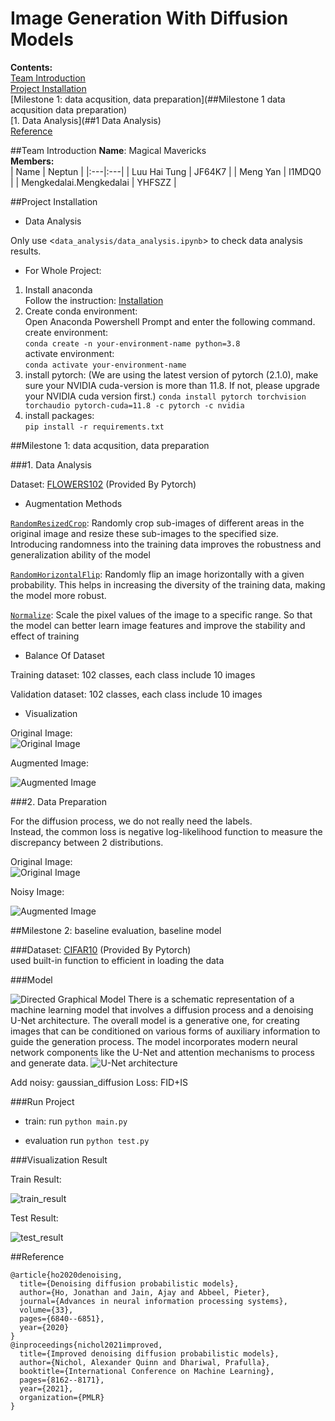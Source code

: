 # Image Generation With Diffusion Models

**Contents:**  
[Team Introduction](##Team-Introduction)  
[Project Installation](##Project-Installation)  
[Milestone 1: data acqusition, data preparation](##Milestone 1 data acqusition data preparation)  
[1. Data Analysis](##1 Data Analysis)  
[Reference](##Reference) 


##Team Introduction
**Name**:  Magical Mavericks  
**Members:**  
| Name | Neptun | 
|:---|:---|
| Luu Hai Tung | JF64K7 | 
| Meng Yan | I1MDQ0  | 
| Mengkedalai.Mengkedalai | YHFSZZ | 

##Project Installation

* Data Analysis

Only use <`data_analysis/data_analysis.ipynb`> to check data analysis results.  

* For Whole Project:
1. Install anaconda  
Follow the instruction: [Installation](https://docs.anaconda.com/free/anaconda/install/)
2. Create conda environment:  
Open Anaconda Powershell Prompt and enter the following command.  
create environment:   
`conda create -n your-environment-name python=3.8`    
activate environment:  
`conda activate your-environment-name`
3. install pytorch: (We are using the latest version of pytorch (2.1.0), make sure your NVIDIA cuda-version is more than 11.8. If not, please upgrade your NVIDIA cuda version first.) 
`conda install pytorch torchvision torchaudio pytorch-cuda=11.8 -c pytorch -c nvidia`  
4. install packages:  
`pip install -r requirements.txt`




##Milestone 1: data acqusition, data preparation


###1. Data Analysis

Dataset: [FLOWERS102](https://pytorch.org/vision/0.15/generated/torchvision.datasets.Flowers102.html) (Provided By Pytorch) 

* Augmentation Methods

[`RandomResizedCrop`](https://pytorch.org/vision/0.15/generated/torchvision.transforms.v2.RandomResizedCrop.html?highlight=randomresizedcrop#torchvision.transforms.v2.RandomResizedCrop): 
Randomly crop sub-images of different areas in the original image and resize these sub-images to the specified size.
Introducing randomness into the training data improves the robustness and generalization ability of the model

[`RandomHorizontalFlip`](https://pytorch.org/vision/0.15/generated/torchvision.transforms.v2.RandomHorizontalFlip.html?highlight=randomhorizontalflip#torchvision.transforms.v2.RandomHorizontalFlip): 
Randomly flip an image horizontally with a given probability. 
This helps in increasing the diversity of the training data, making the model more robust.  

[`Normalize`](https://pytorch.org/vision/0.15/generated/torchvision.transforms.v2.Normalize.html?highlight=normalize#torchvision.transforms.v2.Normalize): 
Scale the pixel values of the image to a specific range. So that the model can better learn image features and improve the stability and effect of training 

* Balance Of Dataset

Training dataset: 102 classes, each class include 10 images

Validation dataset: 102 classes, each class include 10 images

* Visualization  

Original Image:  
![Original Image](results/data_analysis/16_sample_images_original.png)

Augmented Image:  

![Augmented Image](results/data_analysis/16_sample_images_augmentated.png)

###2. Data Preparation   

For the diffusion process, we do not really need the labels.   
Instead, the common loss is negative log-likelihood function to measure the discrepancy between 2 distributions.

Original Image:  
![Original Image](results/data_preparation/original_image.png)

Noisy Image:  

![Augmented Image](results/data_preparation/noisy_image.png)

##Milestone 2: baseline evaluation, baseline model

###Dataset: 
[CIFAR10](https://pytorch.org/vision/main/generated/torchvision.datasets.CIFAR10.html) (Provided By Pytorch)  
used built-in function to efficient in loading the data

###Model

![Directed Graphical Model](results/model/Directed_Graphical_Model.png)
There is a schematic representation of a machine learning model that involves a diffusion process and a denoising U-Net architecture.
The overall model is a generative one,  for creating images  that can be conditioned on various forms of auxiliary information  to guide the generation process. The model incorporates modern neural network components like the U-Net and attention mechanisms to process and generate data.
![U-Net architecture](results/model/U-Net_architecture.png)

Add noisy: gaussian_diffusion
Loss: FID+IS

###Run Project

* train:  run ``python main.py``



* evaluation run ``python test.py``



###Visualization Result

Train Result:

![train_result](results/train_result/train_result.png)


Test Result:

![test_result](results/test_result/test_result.png)

##Reference
```
@article{ho2020denoising,  
  title={Denoising diffusion probabilistic models},
  author={Ho, Jonathan and Jain, Ajay and Abbeel, Pieter},  
  journal={Advances in neural information processing systems},  
  volume={33},
  pages={6840--6851},
  year={2020}
}
@inproceedings{nichol2021improved,
  title={Improved denoising diffusion probabilistic models},
  author={Nichol, Alexander Quinn and Dhariwal, Prafulla},
  booktitle={International Conference on Machine Learning},
  pages={8162--8171},
  year={2021},
  organization={PMLR}
}
```